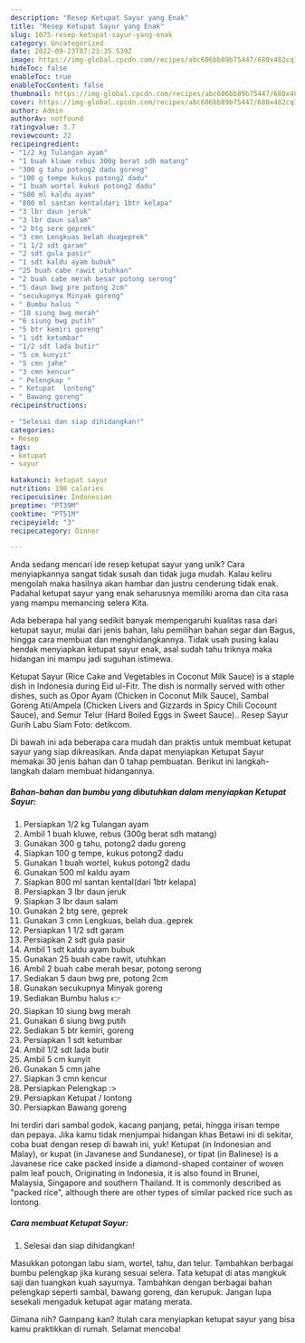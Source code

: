 ```yaml
---
description: "Resep Ketupat Sayur yang Enak"
title: "Resep Ketupat Sayur yang Enak"
slug: 1075-resep-ketupat-sayur-yang-enak
category: Uncategorized
date: 2022-09-23T07:23:35.539Z
image: https://img-global.cpcdn.com/recipes/abc606bb89b75447/680x482cq70/ketupat-sayur-foto-resep-utama.jpg
hideToc: false
enableToc: true
enableTocContent: false
thumbnail: https://img-global.cpcdn.com/recipes/abc606bb89b75447/680x482cq70/ketupat-sayur-foto-resep-utama.jpg
cover: https://img-global.cpcdn.com/recipes/abc606bb89b75447/680x482cq70/ketupat-sayur-foto-resep-utama.jpg
author: Admin
authorAv: notfound
ratingvalue: 3.7
reviewcount: 22
recipeingredient:
- "1/2 kg Tulangan ayam"
- "1 buah kluwe rebus 300g berat sdh matang"
- "300 g tahu potong2 dadu goreng"
- "100 g tempe kukus potong2 dadu"
- "1 buah wortel kukus potong2 dadu"
- "500 ml kaldu ayam"
- "800 ml santan kentaldari 1btr kelapa"
- "3 lbr daun jeruk"
- "3 lbr daun salam"
- "2 btg sere geprek"
- "3 cmn Lengkuas belah duageprek"
- "1 1/2 sdt garam"
- "2 sdt gula pasir"
- "1 sdt kaldu ayam bubuk"
- "25 buah cabe rawit utuhkan"
- "2 buah cabe merah besar potong serong"
- "5 daun bwg pre potong 2cm"
- "secukupnya Minyak goreng"
- " Bumbu halus "
- "10 siung bwg merah"
- "6 siung bwg putih"
- "5 btr kemiri goreng"
- "1 sdt ketumbar"
- "1/2 sdt lada butir"
- "5 cm kunyit"
- "5 cmn jahe"
- "3 cmn kencur"
- " Pelengkap "
- " Ketupat  lontong"
- " Bawang goreng"
recipeinstructions:

- "Selesai dan siap dihidangkan!"
categories:
- Resep
tags:
- ketupat
- sayur

katakunci: ketupat sayur 
nutrition: 198 calories
recipecuisine: Indonesian
preptime: "PT39M"
cooktime: "PT51M"
recipeyield: "3"
recipecategory: Dinner

---
```





Anda sedang mencari ide resep ketupat sayur yang unik? Cara menyiapkannya sangat tidak susah dan tidak juga mudah. Kalau keliru mengolah maka hasilnya akan hambar dan justru cenderung tidak enak. Padahal ketupat sayur yang enak seharusnya memiliki aroma dan cita rasa yang mampu memancing selera Kita.





Ada beberapa hal yang sedikit banyak mempengaruhi kualitas rasa dari ketupat sayur, mulai dari jenis bahan, lalu pemilihan bahan segar dan Bagus, hingga cara membuat dan menghidangkannya. Tidak usah pusing kalau hendak menyiapkan ketupat sayur enak,      asal sudah tahu triknya maka hidangan ini mampu jadi suguhan istimewa.














Ketupat Sayur (Rice Cake and Vegetables in Coconut Milk Sauce) is a staple dish in Indonesia during Eid ul-Fitr. The dish is normally served with other dishes, such as Opor Ayam (Chicken in Coconut Milk Sauce), Sambal Goreng Ati/Ampela (Chicken Livers and Gizzards in Spicy Chili Cocount Sauce), and Semur Telur (Hard Boiled Eggs in Sweet Sauce).. Resep Sayur Gurih Labu Siam Foto: detikcom.






Di bawah ini ada beberapa cara mudah dan praktis untuk membuat ketupat sayur yang siap dikreasikan. Anda dapat menyiapkan Ketupat Sayur memakai 30 jenis bahan dan 0 tahap pembuatan. Berikut ini langkah-langkah dalam membuat hidangannya.

<!--inarticleads1-->

##### Bahan-bahan dan bumbu yang dibutuhkan dalam menyiapkan Ketupat Sayur:

1. Persiapkan 1/2 kg Tulangan ayam
1. Ambil 1 buah kluwe, rebus (300g berat sdh matang)
1. Gunakan 300 g tahu, potong2 dadu goreng
1. Siapkan 100 g tempe, kukus potong2 dadu
1. Gunakan 1 buah wortel, kukus potong2 dadu
1. Gunakan 500 ml kaldu ayam
1. Siapkan 800 ml santan kental(dari 1btr kelapa)
1. Persiapkan 3 lbr daun jeruk
1. Siapkan 3 lbr daun salam
1. Gunakan 2 btg sere, geprek
1. Gunakan 3 cmn Lengkuas, belah dua..geprek
1. Persiapkan 1 1/2 sdt garam
1. Persiapkan 2 sdt gula pasir
1. Ambil 1 sdt kaldu ayam bubuk
1. Gunakan 25 buah cabe rawit, utuhkan
1. Ambil 2 buah cabe merah besar, potong serong
1. Sediakan 5 daun bwg pre, potong 2cm
1. Gunakan secukupnya Minyak goreng
1. Sediakan  Bumbu halus 👉
1. Siapkan 10 siung bwg merah
1. Gunakan 6 siung bwg putih
1. Sediakan 5 btr kemiri, goreng
1. Persiapkan 1 sdt ketumbar
1. Ambil 1/2 sdt lada butir
1. Ambil 5 cm kunyit
1. Gunakan 5 cmn jahe
1. Siapkan 3 cmn kencur
1. Persiapkan  Pelengkap :&gt;
1. Persiapkan  Ketupat / lontong
1. Persiapkan  Bawang goreng


Ini terdiri dari sambal godok, kacang panjang, petai, hingga irisan tempe dan pepaya. Jika kamu tidak menjumpai hidangan khas Betawi ini di sekitar, coba buat dengan resep di bawah ini, yuk! Ketupat (in Indonesian and Malay), or kupat (in Javanese and Sundanese), or tipat (in Balinese) is a Javanese rice cake packed inside a diamond-shaped container of woven palm leaf pouch, Originating in Indonesia, it is also found in Brunei, Malaysia, Singapore and southern Thailand. It is commonly described as &#34;packed rice&#34;, although there are other types of similar packed rice such as lontong. 

<!--inarticleads2-->

##### Cara membuat Ketupat Sayur:


1. Selesai dan siap dihidangkan!

Masukkan potongan labu siam, wortel, tahu, dan telur. Tambahkan berbagai bumbu pelengkap jika kurang sesuai selera. Tata ketupat di atas mangkuk saji dan tuangkan kuah sayurnya. Tambahkan dengan berbagai bahan pelengkap seperti sambal, bawang goreng, dan kerupuk. Jangan lupa sesekali mengaduk ketupat agar matang merata. 

Gimana nih? Gampang kan? Itulah cara menyiapkan ketupat sayur yang bisa kamu praktikkan di rumah. Selamat mencoba!
